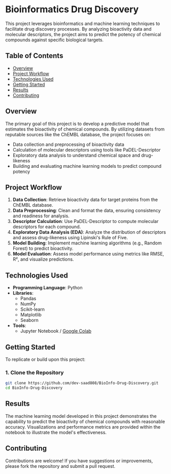 # Bioinformatics Drug Discovery

This project leverages bioinformatics and machine learning techniques to facilitate drug discovery processes. By analyzing bioactivity data and molecular descriptors, the project aims to predict the potency of chemical compounds against specific biological targets.

## Table of Contents

- [Overview](#overview)
- [Project Workflow](#project-workflow)
- [Technologies Used](#technologies-used)
- [Getting Started](#getting-started)
- [Results](#results)
- [Contributing](#Contributing)

## Overview

The primary goal of this project is to develop a predictive model that estimates the bioactivity of chemical compounds. By utilizing datasets from reputable sources like the ChEMBL database, the project focuses on:

- Data collection and preprocessing of bioactivity data
- Calculation of molecular descriptors using tools like PaDEL-Descriptor
- Exploratory data analysis to understand chemical space and drug-likeness
- Building and evaluating machine learning models to predict compound potency

## Project Workflow

1. **Data Collection**: Retrieve bioactivity data for target proteins from the ChEMBL database.
2. **Data Preprocessing**: Clean and format the data, ensuring consistency and readiness for analysis.
3. **Descriptor Calculation**: Use PaDEL-Descriptor to compute molecular descriptors for each compound.
4. **Exploratory Data Analysis (EDA)**: Analyze the distribution of descriptors and assess drug-likeness using Lipinski's Rule of Five.
5. **Model Building**: Implement machine learning algorithms (e.g., Random Forest) to predict bioactivity.
6. **Model Evaluation**: Assess model performance using metrics like RMSE, R², and visualize predictions.

## Technologies Used

- **Programming Language**: Python
- **Libraries**:
  - Pandas
  - NumPy
  - Scikit-learn
  - Matplotlib
  - Seaborn
- **Tools**:
  - Jupyter Notebook / [Google Colab](https://colab.research.google.com/drive/1ZILBpFbLDzwolyROXY4EMQLgN1CHGfAU#scrollTo=hUv5C-B6qf6N)

## Getting Started

To replicate or build upon this project:

### 1. Clone the Repository

```bash
git clone https://github.com/dev-saad808/BioInfo-Drug-Discovery.git
cd BioInfo-Drug-Discovery
```

## Results
The machine learning model developed in this project demonstrates the capability to predict the bioactivity of chemical compounds with reasonable accuracy. Visualizations and performance metrics are provided within the notebook to illustrate the model's effectiveness.

## Contributing
Contributions are welcome! If you have suggestions or improvements, please fork the repository and submit a pull request.

